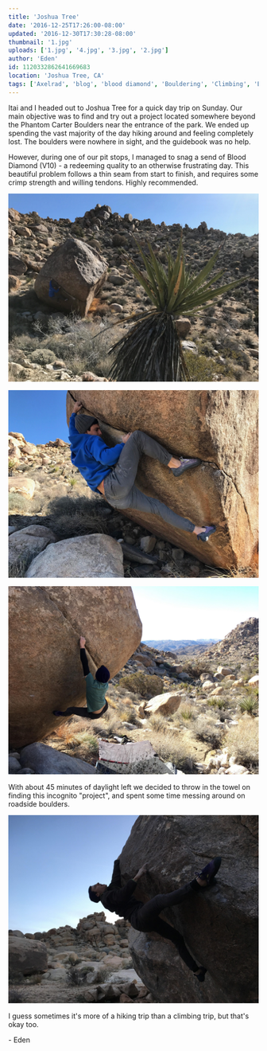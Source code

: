 ```yaml
---
title: 'Joshua Tree'
date: '2016-12-25T17:26:00-08:00'
updated: '2016-12-30T17:30:28-08:00'
thumbnail: '1.jpg'
uploads: ['1.jpg', '4.jpg', '3.jpg', '2.jpg']
author: 'Eden'
id: 1120332862641669683
location: 'Joshua Tree, CA'
tags: ['Axelrad', 'blog', 'blood diamond', 'Bouldering', 'Climbing', 'Eden', 'Five Ten', 'granite', 'Itai', 'Joshua', 'national', 'park', 'Tree']
---
```


Itai and I headed out to Joshua Tree for a quick day trip on Sunday. Our main objective was to find and try out a project located somewhere beyond the Phantom Carter Boulders near the entrance of the park. We ended up spending the vast majority of the day hiking around and feeling completely lost. The boulders were nowhere in sight, and the guidebook was no help.

However, during one of our pit stops, I managed to snag a send of Blood Diamond (V10) - a redeeming quality to an otherwise frustrating day. This beautiful problem follows a thin seam from start to finish, and requires some crimp strength and willing tendons. Highly recommended.

![Me working on Blood Diamond (V10)](uploads/1.jpg)

![The send go...](uploads/4.jpg)

![Itai showing me the beta by repeating the problem ;p](uploads/3.jpg)

With about 45 minutes of daylight left we decided to throw in the towel on finding this incognito "project", and spent some time messing around on roadside boulders.

![](uploads/2.jpg)

I guess sometimes it's more of a hiking trip than a climbing trip, but that's okay too.

\- Eden
